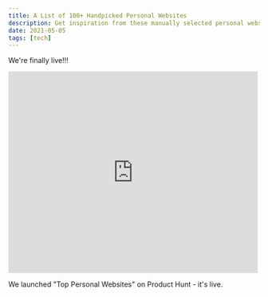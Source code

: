 ```yaml
---
title: A List of 100+ Handpicked Personal Websites
description: Get inspiration from these manually selected personal websites and save 70+ hours of work. Never run out of design inspiration again.
date: 2021-05-05
tags: [tech]
---
```


We're finally live!!!

<iframe style="border: none;" src="https://cards.producthunt.com/cards/posts/294782?v=1" width="500" height="405" frameborder="0" scrolling="no" allowfullscreen></iframe>

We launched "Top Personal Websites" on Product Hunt - it's live.

